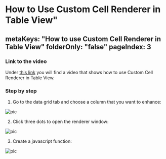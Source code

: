 # How to Use Custom Cell Renderer in Table View"
metaKeys: "How to use Custom Cell Renderer in Table View"
folderOnly: "false"
pageIndex: 3
---




### Link to the video

Under [this link](https://profitbasedocs.blob.core.windows.net/videos/Table%20View%20-%20Custom%20Cell%20Renderer.mp4) you will find a video that shows how to use Custom Cell Renderer in Table View. 
<br/>

### Step by step


1. Go to the data grid tab and choose a column that you want to enhance:

![pic](https://profitbasedocs.blob.core.windows.net/images/HTccr%20(1).png)

2. Click three dots to open the renderer window: 

![pic](https://profitbasedocs.blob.core.windows.net/images/HTccr%20(2).png)

3. Create a javascript function:
   
![pic](https://profitbasedocs.blob.core.windows.net/images/HTccr%20(3).png)

